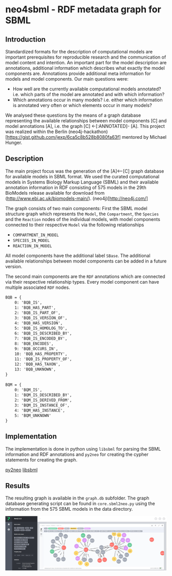 # neo4sbml - RDF metadata graph for SBML

## Introduction
Standardized formats for the description of computational models are important prerequisites for reproducible research and the communication of model content and intention. An important part for the model description are annotations, additional information which describes what exactly the model components are. Annotations provide additional meta information for models and model components.
Our main questions were:
* How well are the currently available computational models annotated?
i.e. which parts of the model are annotated and with which information?
* Which annotations occur in many models?
i.e. either which information is annotated very often or which elements occur in many models?

We analysed these questions by the means of a graph database representing the available relationships between model components [C] and model annotations [A], i.e. the graph [C] <-[:ANNOTATED]- [A].
This project was realized within the Berlin (neo4j-hackathon)[https://gist.github.com/jexp/6ca5c8b528b8080fa63f] mentored by Michael Hunger.

## Description
The main project focus was the generation of the [A]<--[C] graph database for available models in SBML format. We used the curated computational models in Systems Biology Markup Language (SBML) and their available annotation information in RDF consisting of 575 models in the 29th BioModels release available for download from (http://www.ebi.ac.uk/biomodels-main/).
(neo4j)[http://neo4j.com/]

The graph consists of two main components: First the SBML model structure graph which represents the `Model`, the `Compartment`, the `Species` and the `Reaction` nodes of the individual models, with model components connected to their respective `Model` via the following relationships
* `COMPARTMENT_IN_MODEL`
* `SPECIES_IN_MODEL` 
* `REACTION_IN_MODEL`

All model components have the additional label `SBase`.
The additional available relationships between model components can be added in a future version.

The second main components are the `RDF` annotations which are connected via their respective relationship types. Every model component can have multiple associated `RDF` nodes.
```
BQB = {
    0: 'BQB_IS',
    1: 'BQB_HAS_PART',
    2: 'BQB_IS_PART_OF',
    3: 'BQB_IS_VERSION_OF',
    4: 'BQB_HAS_VERSION',
    5: 'BQB_IS_HOMOLOG_TO',
    6: 'BQB_IS_DESCRIBED_BY',
    7: 'BQB_IS_ENCODED_BY',
    8: 'BQB_ENCODES',
    9: 'BQB_OCCURS_IN',
    10: 'BQB_HAS_PROPERTY',
    11: 'BQB_IS_PROPERTY_OF',
    12: 'BQB_HAS_TAXON',
    13: 'BQB_UNKNOWN',
}

BQM = {
    0: 'BQM_IS',
    1: 'BQM_IS_DESCRIBED_BY',
    2: 'BQM_IS_DERIVED_FROM',
    3: 'BQM_IS_INSTANCE_OF',
    4: 'BQM_HAS_INSTANCE',
    5: 'BQM_UNKNOWN'
}
```

## Implementation
The implementation is done in python using `libsbml` for parsing the SBML information and RDF annotations and `py2neo` for creating the cypher statements for creating the graph.

[py2neo](http://py2neo.org/2.0/)
[libsbml](http://www.sbml.org)

## Results
The resulting graph is available in the `graph.db` subfolder.
The graph database generating script can be found in `core.sbml2neo.py` using the information from the 575 SBML models in the data directory.

![alt tag](./results/screenshot.png)

